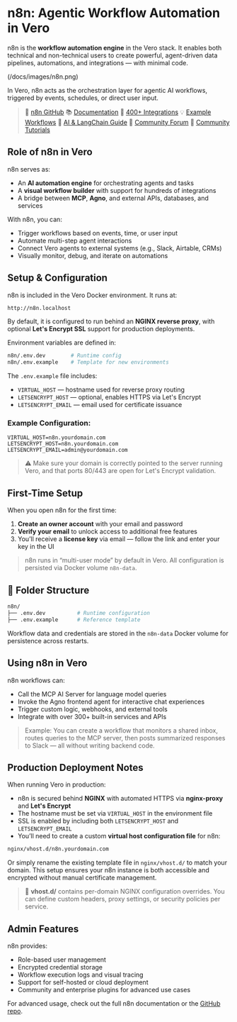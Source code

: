 # n8n: Agentic Workflow Automation in Vero

n8n is the **workflow automation engine** in the Vero stack. It enables both technical and non-technical users to create powerful, agent-driven data pipelines, automations, and integrations — with minimal code.

(/docs/images/n8n.png)

In Vero, n8n acts as the orchestration layer for agentic AI workflows, triggered by events, schedules, or direct user input.

> 🔗 [n8n GitHub](https://github.com/n8n-io/n8n)
> 📚 [Documentation](https://docs.n8n.io/)
> 🔧 [400+ Integrations](https://n8n.io/integrations)
> 💡 [Example Workflows](https://n8n.io/workflows)
> 🤖 [AI & LangChain Guide](https://docs.n8n.io/langchain/)
> 👥 [Community Forum](https://community.n8n.io/)
> 📖 [Community Tutorials](https://community.n8n.io/c/tutorials/28)

## Role of n8n in Vero

n8n serves as:

- An **AI automation engine** for orchestrating agents and tasks
- A **visual workflow builder** with support for hundreds of integrations
- A bridge between **MCP**, **Agno**, and external APIs, databases, and services

With n8n, you can:

- Trigger workflows based on events, time, or user input
- Automate multi-step agent interactions
- Connect Vero agents to external systems (e.g., Slack, Airtable, CRMs)
- Visually monitor, debug, and iterate on automations

## Setup & Configuration

n8n is included in the Vero Docker environment. It runs at:

```bash
http://n8n.localhost
```

By default, it is configured to run behind an **NGINX reverse proxy**, with optional **Let's Encrypt SSL** support for production deployments.

Environment variables are defined in:

```bash
n8n/.env.dev        # Runtime config
n8n/.env.example    # Template for new environments
```

The `.env.example` file includes:

- `VIRTUAL_HOST` — hostname used for reverse proxy routing
- `LETSENCRYPT_HOST` — optional, enables HTTPS via Let's Encrypt
- `LETSENCRYPT_EMAIL` — email used for certificate issuance

### Example Configuration:

```env
VIRTUAL_HOST=n8n.yourdomain.com
LETSENCRYPT_HOST=n8n.yourdomain.com
LETSENCRYPT_EMAIL=admin@yourdomain.com
```

> ⚠️ Make sure your domain is correctly pointed to the server running Vero, and that ports 80/443 are open for Let's Encrypt validation.

## First-Time Setup

When you open n8n for the first time:

1. **Create an owner account** with your email and password
2. **Verify your email** to unlock access to additional free features
3. You’ll receive a **license key** via email — follow the link and enter your key in the UI

> n8n runs in “multi-user mode” by default in Vero. All configuration is persisted via Docker volume `n8n-data`.

## 📁 Folder Structure

```bash
n8n/
├── .env.dev          # Runtime configuration
├── .env.example      # Reference template
```

Workflow data and credentials are stored in the `n8n-data` Docker volume for persistence across restarts.

## Using n8n in Vero

n8n workflows can:

- Call the MCP AI Server for language model queries
- Invoke the Agno frontend agent for interactive chat experiences
- Trigger custom logic, webhooks, and external tools
- Integrate with over 300+ built-in services and APIs

> Example: You can create a workflow that monitors a shared inbox, routes queries to the MCP server, then posts summarized responses to Slack — all without writing backend code.

## Production Deployment Notes

When running Vero in production:

- n8n is secured behind **NGINX** with automated HTTPS via **nginx-proxy** and **Let's Encrypt**
- The hostname must be set via `VIRTUAL_HOST` in the environment file
- SSL is enabled by including both `LETSENCRYPT_HOST` and `LETSENCRYPT_EMAIL`
- You’ll need to create a custom **virtual host configuration file** for n8n:

```bash
nginx/vhost.d/n8n.yourdomain.com
```

Or simply rename the existing template file in `nginx/vhost.d/` to match your domain.
This setup ensures your n8n instance is both accessible and encrypted without manual certificate management.

> 📁 **vhost.d/** contains per-domain NGINX configuration overrides. You can define custom headers, proxy settings, or security policies per service.

## Admin Features

n8n provides:

- Role-based user management
- Encrypted credential storage
- Workflow execution logs and visual tracing
- Support for self-hosted or cloud deployment
- Community and enterprise plugins for advanced use cases

For advanced usage, check out the full n8n documentation or the [GitHub repo](https://github.com/n8n-io/n8n).